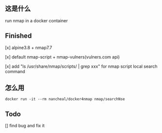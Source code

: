 ## 这是什么

run nmap in a docker container

## Finished

[x] alpine3.8 + nmap7.7

[x] default nmap-script + nmap-vulners(vulners.com api)

[x] add "ls /usr/share/nmap/scripts/ | grep xxx" for nmap script local search command

## 怎么用

```
docker run -it --rm nancheal/docker4nmap nmap/searchNse
```

## Todo

[] find bug and fix it